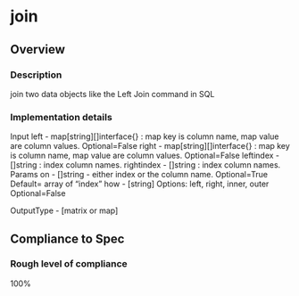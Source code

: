 # join

## Overview

### Description
join two data objects like the Left Join command in SQL

### Implementation details

Input
    left - map[string][]interface{} : map key is column name, map value are column values. Optional=False
    right - map[string][]interface{} : map key is column name, map value are column values. Optional=False
    leftindex - []string : index column names.
    rightindex - []string : index column names.
Params
    on - []string - either index or the column name.
        Optional=True
        Default= array of “index”
    how - [string]
        Options: left, right, inner, outer
        Optional=False

OutputType - [matrix or map]

## Compliance to Spec

### Rough level of compliance  
100%